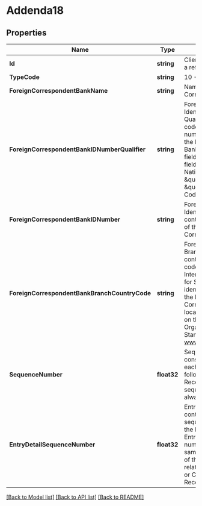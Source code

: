 # Addenda18

## Properties

Name | Type | Description | Notes
------------ | ------------- | ------------- | -------------
**Id** | **string** | Client defined string used as a reference to this record. | [optional] 
**TypeCode** | **string** | 10 - NACHA regulations | [optional] 
**ForeignCorrespondentBankName** | **string** | Name of the Foreign Correspondent Bank | [optional] 
**ForeignCorrespondentBankIDNumberQualifier** | **string** | Foreign Correspondent Bank Identification Number Qualifier contains a 2-digit code that identifies the numbering scheme used in the Foreign Correspondent Bank Identification Number field. Code values for this field are   \&quot;01\&quot; &#x3D; National Clearing System   \&quot;02\&quot; &#x3D; BIC Code   \&quot;03\&quot; &#x3D; IBAN Code  | [optional] 
**ForeignCorrespondentBankIDNumber** | **string** | Foreign Correspondent Bank Identification Number contains the bank ID number of the Foreign Correspondent Bank | [optional] 
**ForeignCorrespondentBankBranchCountryCode** | **string** | Foreign Correspondent Bank Branch Country Code contains the two-character code, as approved by the International Organization for Standardization (ISO), to identify the country in which the branch of the Foreign Correspondent Bank is located. Values can be found on the International Organization for Standardization website: www.iso.org  | [optional] 
**SequenceNumber** | **float32** | SequenceNumber is consecutively assigned to each Addenda17 Record following an Entry Detail Record. The first addenda17 sequence number must always be a 1.  | [optional] 
**EntryDetailSequenceNumber** | **float32** | EntryDetailSequenceNumber contains the ascending sequence number section of the Entry Detail or Corporate Entry Detail Record&#39;s trace number This number is the same as the last seven digits of the trace number of the related Entry Detail Record or Corporate Entry Detail Record.  | [optional] 

[[Back to Model list]](../README.md#documentation-for-models) [[Back to API list]](../README.md#documentation-for-api-endpoints) [[Back to README]](../README.md)


